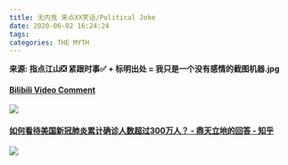 ```yaml
---
title: 无内鬼 来点XX笑话/Political Joke
date: 2020-06-02 16:24:24
tags: 
categories: THE MYTH
---
```


**来源: 指点江山❎ 紧跟时事✅ + 标明出处 = 我只是一个没有感情的截图机器.jpg**

#### [Bilibili Video Comment]()
![](/202006021624-1.png)

#### [如何看待美国新冠肺炎累计确诊人数超过300万人？ - 鼎天立地的回答 - 知乎](https://www.zhihu.com/question/405277396/answer/1331413380)
![](/202006021624-2.jpg)






